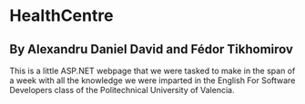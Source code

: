 <h1>HealthCentre</h1>
<h2>By Alexandru Daniel David and Fédor Tikhomirov</h2>

This is a little ASP.NET webpage that we were tasked to make in the span of a week with all the knowledge we were imparted in the English For Software Developers class of the Politechnical University of Valencia.
